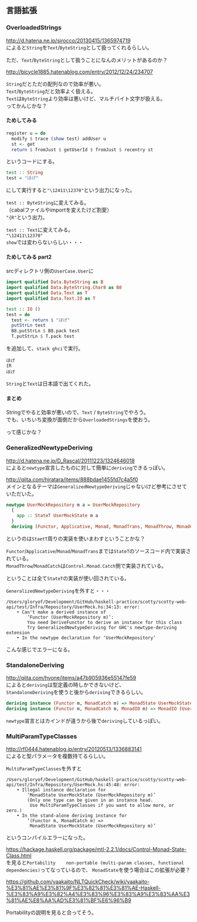 ## 言語拡張

### OverloadedStrings

http://d.hatena.ne.jp/sirocco/20130415/1365974719  
によると`String`を`Text`/`ByteString`として扱ってくれるらしい。

ただ、`Text`/`ByteString`として扱うことになんのメリットがあるのか？  

http://bicycle1885.hatenablog.com/entry/2012/12/24/234707

`String`だとただの配列なので効率が悪い。  
`Text`/`ByteString`だと効率よく扱える。  
`Text`は`ByteString`より効率は悪いけど、マルチバイト文字が扱える。  
ってかんじかな？

#### ためしてみる

```hs
register u = do
  modify $ trace (show test) addUser u
  st <- get
  return $ fromJust $ getUserId $ fromJust $ recentry st
```

というコードにする。  
```hs
test :: String
test = "ほげ"
```
にして実行すると`"\12411\12370"`という出力になった。  

`test :: ByteString`に変えてみる。  
（cabalファイルやimportを変えたけど割愛）  
`"{R"`という出力。

`test :: Text`に変えてみる。  
`"\12411\12370"`  
`show`では変わらないらしい・・・

#### ためしてみる part2

srcディレクトリ側の`UserCase.User`に

```hs
import qualified Data.ByteString as B
import qualified Data.ByteString.Char8 as B8
import qualified Data.Text as T
import qualified Data.Text.IO as T

test :: IO ()
test = do
  test <- return $ "ほげ"
  putStrLn test
  B8.putStrLn $ B8.pack test
  T.putStrLn $ T.pack test
```

を追加して、`stack ghci`で実行。  
```
ほげ
{R
ほげ
```

`String`と`Text`は日本語で出てくれた。  

#### まとめ

Stringでやると効率が悪いので、`Text` / `ByteString`でやろう。  
でも、いちいち変換が面倒だから`OverloadedStrings`を使おう。  

って感じかな？

### GeneralizedNewtypeDeriving

http://d.hatena.ne.jp/D_Rascal/20111223/1324646018  
によると`newtype`宣言したものに対して簡単に`deriving`できるっぽい。  

http://qiita.com/hiratara/items/888bdae1455fd7c4a5f0  
メインとなるテーマは`GeneralizedNewtypeDeriving`じゃないけど参考にさせていただいた。  

```hs
newtype UserMockRepository m a = UserMockRepository
  {
    app :: StateT UserMockState m a
  }
  deriving (Functor, Applicative, Monad, MonadTrans, MonadThrow, MonadCatch)
```
というのは`StaetT`周りの実装を使いまわすということかな？  

`Functor`/`Applicative`/`Monad`/`MonadTrans`までは`StateT`のソースコード内で実装されている。  
`MonadThrow`/`MonadCatch`は`Control.Monad.Catch`側で実装されている。  

ということは全て`StateT`の実装が使い回されている。  

`GeneralizedNewtypeDeriving`を外すと・・・
```
/Users/gloryof/Development/GitHub/haskell-practice/scotty/scotty-web-api/test/Infra/Repository/UserMock.hs:34:13: error:
    • Can't make a derived instance of
        ‘Functor (UserMockRepository m)’:
        You need DeriveFunctor to derive an instance for this class
        Try GeneralizedNewtypeDeriving for GHC's newtype-deriving extension
    • In the newtype declaration for ‘UserMockRepository’           
```
こんな感じでエラーになる。  

### StandaloneDeriving

http://qiita.com/hyone/items/a47b905936e55147fe59  
によると`deriving`は型定義の時しかできないけど、  
`StandaloneDeriving`を使うと後から`deriving`できるらしい。  

```hs
deriving instance (Functor m, MonadCatch m) => MonadState UserMockState (UserMockRepository m)
deriving instance (Functor m, MonadCatch m, MonadIO m) => MonadIO (UserMockRepository m)
```
`newtype`宣言とはカインドが違うから後で`deriving`しているっぽい。

### MultiParamTypeClasses

http://rf0444.hatenablog.jp/entry/20120513/1336883141  
によると型パラメータを複数持てるらしい。  

`MultiParamTypeClasses`を外すと
```
/Users/gloryof/Development/GitHub/haskell-practice/scotty/scotty-web-api/test/Infra/Repository/UserMock.hs:45:48: error:
    • Illegal instance declaration for
        ‘MonadState UserMockState (UserMockRepository m)’
        (Only one type can be given in an instance head.
         Use MultiParamTypeClasses if you want to allow more, or zero.)
    • In the stand-alone deriving instance for
        ‘(Functor m, MonadCatch m) =>
         MonadState UserMockState (UserMockRepository m)’
```
というコンパイルエラーになった。  

https://hackage.haskell.org/package/mtl-2.2.1/docs/Control-Monad-State-Class.html  
を見ると`Portability	non-portable (multi-param classes, functional dependencies)`ってなっているので、
`MonadState`を使う場合はこの拡張が必要？  

https://github.com/yaakaito/NLTQuickCheck/wiki/yaakaito-%E3%81%AE%E3%81%9F%E3%82%81%E3%81%AE-Haskell-%E3%83%A9%E3%82%A4%E3%83%96%E3%83%A9%E3%83%AA%E3%81%AE%E8%AA%AD%E3%81%BF%E6%96%B9

Portabilityの説明を見ると合ってそう。

